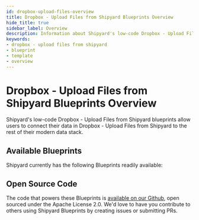 ```yaml
---
id: dropbox-upload-files-overview
title: Dropbox - Upload Files from Shipyard Blueprints Overview
hide_title: true
sidebar_label: Overview
description: Information about Shipyard's low-code Dropbox - Upload Files from Shipyard templates.
keywords:
- dropbox - upload files from shipyard
- blueprint
- template
- overview
---
```


# Dropbox - Upload Files from Shipyard Blueprints Overview

Shipyard's low-code Dropbox - Upload Files from Shipyard blueprints allow users to connect their data in Dropbox - Upload Files from Shipyard to the rest of their modern data stack.

## Available Blueprints
Shipyard currently has the following Blueprints readily available: 

## Open Source Code
The code that powers these Blueprints is [available on our Github](None), open sourced under the Apache License 2.0. We'd love to have you contribute to others using Shipyard Blueprints by creating issues or submitting PRs.
